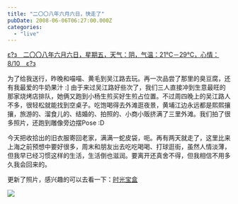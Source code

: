 ```yaml
---
title: "二〇〇八年六月六日，快走了"
pubDate: 2008-06-06T06:27:00.000Z
categories: 
  - "live"
---
```


[ε?з　二〇〇八年六月六日，星期五，天气：阴，气温：21℃－29℃，心情：8/10　ε?з](https://www.liuweinan.com)

  

为了给我送行，昨晚和喵喵、黄毛到吴江路去玩。再一次品尝了那里的臭豆腐，还有我最爱的牛奶果汁 :\] 由于来过吴江路好些次了，我们三人直接冲到生意最旺的那家烧烤店排队，她俩又跑到小杨生煎买好生煎占位置。不过周四晚上的吴江路人不多，很轻松就能找到空桌子。吃饱喝得去外滩逛夜景，黄埔江边永远都是熙熙攘攘，旅游的、溜食儿的、结婚的、拍照的、小商小贩挤满了三里外滩。我们拍了很多照片，还跑到雕像旁边摆Pose :D

今天把收拾出的旧衣服寄回老家，满满一蛇皮袋，呃。再有两天就走了，这里比来上海之前预想中要好很多，周末和朋友出去吃吃喝喝、打球逛街，虽然人情淡薄，但我早已经习惯这样的生活，生活倒也滋润。要离开还真舍不得，但我相信不用多久我会回来的。

更新了照片，感兴趣的可以去看一下：[时光宝盒](https://photo.liuweinan.com/)

![](https://spaces.liuweinan.com/Picture/080605@SH.jpg)
